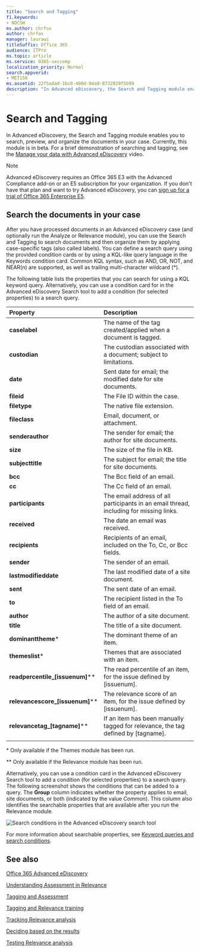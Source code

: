 ```yaml
---
title: "Search and Tagging"
f1.keywords:
- NOCSH
ms.author: chrfox
author: chrfox
manager: laurawi
titleSuffix: Office 365
audience: ITPro
ms.topic: article
ms.service: O365-seccomp
localization_priority: Normal
search.appverid:
- MET150
ms.assetid: 22f5adad-1bc0-460d-94a9-8732929f5b99
description: "In Advanced eDiscovery, the Search and Tagging module enables you to search, preview, and organize the documents in your case. Currently, this module is in beta."
---
```


# Search and Tagging

In Advanced eDiscovery, the Search and Tagging module enables you to search, preview, and organize the documents in your case. Currently, this module is in beta. For a brief demonstration of searching and tagging, see the [Manage your data with Advanced eDiscovery](https://www.youtube.com/watch?v=VaPYL3DHP6I) video.

> [!NOTE]
> Advanced eDiscovery requires an Office 365 E3 with the Advanced Compliance add-on or an E5 subscription for your organization. If you don't have that plan and want to try Advanced eDiscovery, you can [sign up for a trial of Office 365 Enterprise E5](https://go.microsoft.com/fwlink/p/?LinkID=698279). 
  
## Search the documents in your case

After you have processed documents in an Advanced eDiscovery case (and optionally run the Analyze or Relevance module), you can use the Search and Tagging to search documents and then organize them by applying case-specific tags (also called labels). You can define a search query using the provided condition cards or by using a KQL-like query language in the Keywords condition card. Common KQL syntax, such as AND, OR, NOT, and NEAR(n) are supported, as well as trailing multi-character wildcard (*). 

The following table lists the properties that you can search for using a KQL keyword query. Alternatively, you can use a condition card for in the Advanced eDiscovery Search tool to add a condition (for selected properties) to a search query.

|**Property**|**Description**|
|:-----|:-----|
|**caselabel** <br/> | The name of the tag created/applied when a document is tagged. <br/> |
|**custodian** <br/> | The custodian associated with a document; subject to limitations. <br/> |
|**date** <br/> | Sent date for email; the modified date for site documents. <br/> |
|**fileid** <br/> | The File ID within the case. <br/> |
|**filetype** <br/> | The native file extension. <br/> |
|**fileclass** <br/> | Email, document, or attachment. <br/> |
|**senderauthor** <br/> | The sender for email; the author for site documents. <br/> |
|**size** <br/> | The size of the file in KB. <br/> |
|**subjecttitle** <br/> | The subject for email; the title for site documents. <br/> |
|**bcc** <br/> | The Bcc field of an email. <br/> |
|**cc** <br/> | The Cc field of an email. <br/> |
|**participants** <br/> | The email address of all participants in an email thread, including for missing links. <br/> |
|**received** <br/> | The date an email was received. <br/> |
|**recipients** <br/> | Recipients of an email, included on the To, Cc, or Bcc fields. <br/> |
|**sender** <br/> | The sender of an email. <br/> |
|**lastmodifieddate** <br/> | The last modified date of a site document. <br/> |
|**sent** <br/> | The sent date of an email. <br/> |
|**to** <br/> | The recipient listed in the To field of an email. <br/> |
|**author** <br/> | The author of a site document. <br/> |
|**title** <br/> | The title of a site document. <br/> |
|**dominanttheme**\* <br/> | The dominant theme of an item. <br/> |
|**themeslist**\* <br/> | Themes that are associated with an item. <br/> |
|**readpercentile_[issuenum]**\*\* <br/> | The read percentile of an item, for the issue defined by [issuenum]. <br/> |
|**relevancescore_[issuenum]**\*\* <br/> | The relevance score of an item, for the issue defined by [issuenum]. <br/> |
|**relevancetag_[tagname]**\*\* <br/> | If an item has been manually tagged for relevance, the tag defined by  [tagname]. <br/> |
|||

\* Only available if the Themes module has been run.

\*\* Only available if the Relevance module has been run.

Alternatively, you can use a condition card in the Advanced eDiscovery Search tool to add a condition (for selected properties) to a search query. The following screenshot shows the conditions that can be added to a query. The **Group** column indicates whether the property applies to email, site documents, or both (indicated by the value *Common*). This column also identifies the searchable properties that are available after you run the Relevance module.

![Search conditions in the Advanced eDiscovery search tool](media/AeDSearchConditions.png)

For more information about searchable properties, see [Keyword queries and search conditions](keyword-queries-and-search-conditions.md).
  
## See also

[Office 365 Advanced eDiscovery](office-365-advanced-ediscovery.md)
  
[Understanding Assessment in Relevance](assessment-in-relevance-in-advanced-ediscovery.md)
  
[Tagging and Assessment](tagging-and-assessment-in-advanced-ediscovery.md)
  
[Tagging and Relevance training](tagging-and-relevance-training-in-advanced-ediscovery.md)
  
[Tracking Relevance analysis](track-relevance-analysis-in-advanced-ediscovery.md)
  
[Deciding based on the results](decision-based-on-the-results-in-advanced-ediscovery.md)
  
[Testing Relevance analysis](test-relevance-analysis-in-advanced-ediscovery.md)

